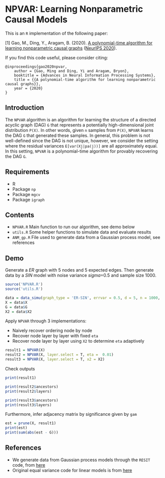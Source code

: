 # NPVAR: Learning Nonparametric Causal Models

This is an `R` implementation of the following paper:

[1] Gao, M., Ding, Y., Aragam, B. (2020). [A polynomial-time algorithm for learning nonparametric causal graphs](https://arxiv.org/abs/2006.11970) ([NeurIPS 2020](https://nips.cc/Conferences/2020/)).

If you find this code useful, please consider citing:
```
@inproceedings{gao2020npvar,
    author = {Gao, Ming and Ding, Yi and Aragam, Bryon},
    booktitle = {Advances in Neural Information Processing Systems},
    title = {{A polynomial-time algorithm for learning nonparametric causal graphs}},
    year = {2020}
}
```

## Introduction

The `NPVAR` algorithm is an algorithm for learning the structure of a directed acyclic graph (DAG) `G` that represents a potentially high-dimensional joint distribution `P(X)`. In other words, given `n` samples from `P(X)`, `NPVAR` learns the DAG `G` that generated these samples. In general, this problem is not well-defined since the DAG is not unique, however, we consider the setting where the residual variances `E[var(Xj|pa(j))]` are all approximately equal. In this setting, `NPVAR` is a polynomial-time algorithm for provably recovering the DAG `G`.

## Requirements
- R
- Package `np`
- Package `mgcv`
- Package `igraph`

## Contents
- `NPVAR.R` Main function to run our algorithm, see demo below
- `utils.R` Some helper functions to simulate data and evaluate results
- `ANM_gp.R` File used to generate data from a Gaussian process model, see references

## Demo
Generate a *ER* graph with 5 nodes and 5 expected edges. Then generate data by a *SIN* model with noise variance *sigma*=0.5 and sample size 1000.
```r
source('NPVAR.R')
source('utils.R')

data = data_simu(graph_type = 'ER-SIN', errvar = 0.5, d = 5, n = 1000, s0 = 1, x2 = T)
X = data$X
G = data$G
X2 = data$X2
```
Apply `NPVAR` through 3 implementations:
- Naively recover ordering node by node
- Recover node layer by layer with fixed `eta`
- Recover node layer by layer using `X2` to determine `eta` adaptively
```r
result1 = NPVAR(X)
result2 = NPVAR(X, layer.select = T, eta =  0.01)
result3 = NPVAR(X, layer.select = T, x2 = X2)
```
Check outputs
```r
print(result1)

print(result2$ancestors)
print(result2$layers)

print(result3$ancestors)
print(result3$layers)
```
Furthermore, infer adjacency matrix by significance given by `gam` 
```r
est = prune(X, result1)
print(est)
print(sum(abs(est - G)))
```

## References
- We generate data from Gaussian process models through the `RESIT` code, from [here](https://staff.fnwi.uva.nl/j.m.mooij/code/codeANM.zip)
- Original equal variance code for linear models is from [here](https://github.com/WY-Chen/EqVarDAG)
